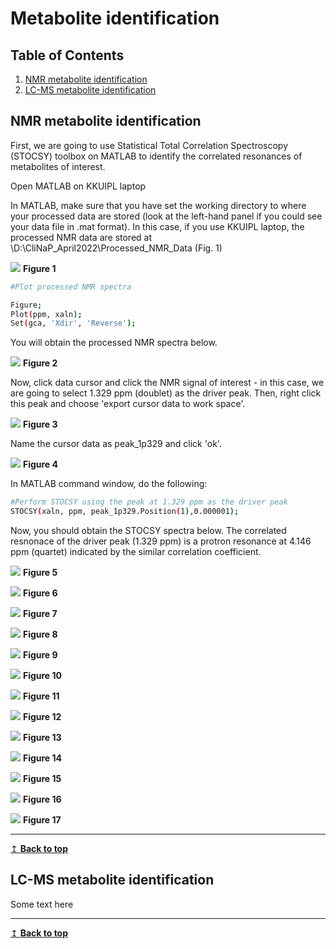 # Metabolite identification

## Table of Contents
1. [NMR metabolite identification](#nmr)
2. [LC-MS metabolite identification](#lcms)

## NMR metabolite identification <a name="nmr"></a>
First, we are going to use Statistical Total Correlation Spectroscopy (STOCSY) toolbox on MATLAB to identify the correlated resonances of metabolites of interest.

Open MATLAB on KKUIPL laptop

In MATLAB, make sure that you have set the working directory to where your processed data are stored (look at the left-hand panel if you could see your data file in .mat format). In this case, if you use KKUIPL laptop, the processed NMR data are stored at \D:\CliNaP_April2022\Processed_NMR_Data (Fig. 1)

![](Figures/MetID_Fig1.JPG)
**Figure 1**

```bash 
#Plot processed NMR spectra

Figure;
Plot(ppm, xaln);
Set(gca, 'Xdir', 'Reverse');
```
You will obtain the processed NMR spectra below.

![](Figures/MetID_Fig2.JPG)
**Figure 2**

Now, click data cursor and click the NMR signal of interest - in this case, we are going to select 1.329 ppm (doublet) as the driver peak. Then, right click this peak and choose 'export cursor data to work space'.  

![](Figures/MetID_Fig3.JPG)
**Figure 3**

Name the cursor data as peak_1p329 and click 'ok'.

![](Figures/MetID_Fig4.JPG)
**Figure 4**

In MATLAB command window, do the following:

```bash
#Perform STOCSY using the peak at 1.329 ppm as the driver peak
STOCSY(xaln, ppm, peak_1p329.Position(1),0.000001);
```

Now, you should obtain the STOCSY spectra below. The correlated resnonace of the driver peak (1.329 ppm) is a protron resonance at 4.146 ppm (quartet) indicated by the similar correlation coefficient.

![](Figures/MetID_Fig5.JPG)
**Figure 5**

![](Figures/MetID_Fig6.JPG)
**Figure 6**

![](Figures/MetID_Fig7.JPG)
**Figure 7**

![](Figures/MetID_Fig8.JPG)
**Figure 8**

![](Figures/MetID_Fig9.JPG)
**Figure 9**

![](Figures/MetID_Fig10.JPG)
**Figure 10**

![](Figures/MetID_Fig11.JPG)
**Figure 11**

![](Figures/MetID_Fig12.JPG)
**Figure 12**

![](Figures/MetID_Fig13.JPG)
**Figure 13**

![](Figures/MetID_Fig14.JPG)
**Figure 14**

![](Figures/MetID_Fig15.JPG)
**Figure 15**

![](Figures/MetID_Fig16.JPG)
**Figure 16**

![](Figures/MetID_Fig17.JPG)
**Figure 17**



---
[↥ **Back to top**](#top)

## LC-MS metabolite identification <a name="lcms"></a>
Some text here

---
[↥ **Back to top**](#top)
